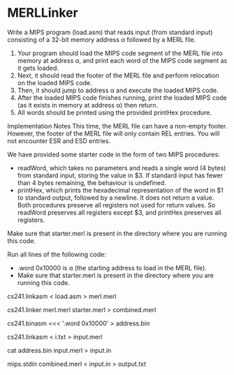 # MERLLinker

Write a MIPS program (load.asm) that reads input (from standard input) consisting of a 32-bit memory address α followed by a MERL file.

1. Your program should load the MIPS code segment of the MERL file into memory at address α, and print each word of the MIPS code segment as it gets loaded.
2. Next, it should read the footer of the MERL file and perform relocation on the loaded MIPS code.
3. Then, it should jump to address α and execute the loaded MIPS code.
4. After the loaded MIPS code finishes running, print the loaded MIPS code (as it exists in memory at address α) then return.
5. All words should be printed using the provided printHex procedure.

Implementation Notes
This time, the MERL file can have a non-empty footer. However, the footer of the MERL file will only contain REL entries. You will not encounter ESR and ESD entries.


We have provided some starter code in the form of two MIPS procedures:

- readWord, which takes no parameters and reads a single word (4 bytes) from standard input, storing the value in $3. If standard input has fewer than 4 bytes remaining, the behaviour is undefined.
- printHex, which prints the hexadecimal representation of the word in $1 to standard output, followed by a newline. It does not return a value.
Both procedures preserve all registers not used for return values. So readWord preserves all registers except $3, and printHex preserves all registers.

Make sure that starter.merl is present in the directory where you are running this code.


Run all lines of the following code:
- .word 0x10000 is α (the starting address to load in the MERL file).
- Make sure that starter.merl is present in the directory where you are running this code.

cs241.linkasm < load.asm > merl.merl

cs241.linker merl.merl starter.merl > combined.merl

cs241.binasm <<< '.word 0x10000' > address.bin

cs241.linkasm < i.txt > input.merl

cat address.bin input.merl > input.in

mips.stdin combined.merl < input.in > output.txt




